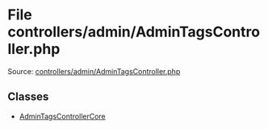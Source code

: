 File controllers/admin/AdminTagsController.php
=========

Source: [controllers/admin/AdminTagsController.php](https://github.com/PrestaShop/PrestaShop/blob/1.6.1.1/controllers/admin/AdminTagsController.php)


Classes
-------

* [AdminTagsControllerCore](class.AdminTagsControllerCore.md)

